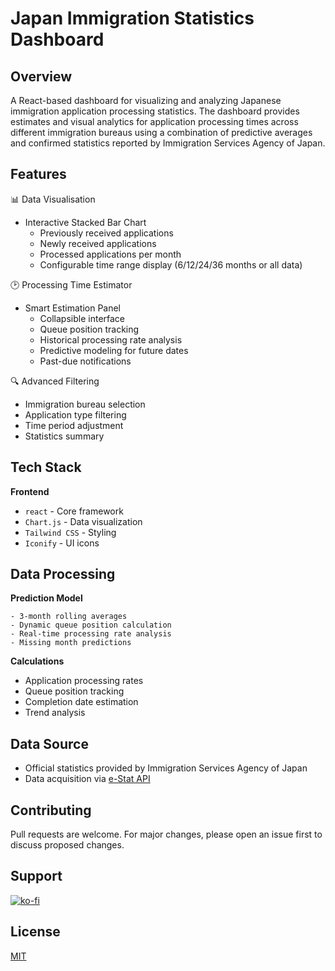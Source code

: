 # Japan Immigration Statistics Dashboard

## Overview

A React-based dashboard for visualizing and analyzing Japanese immigration application processing statistics. The
dashboard provides estimates and visual analytics for application processing times across different immigration bureaus
using a combination of predictive averages and confirmed statistics reported by Immigration Services Agency of Japan.

## Features

:bar_chart: Data Visualisation

- Interactive Stacked Bar Chart
    + Previously received applications
    + Newly received applications
    + Processed applications per month
    + Configurable time range display (6/12/24/36 months or all data)

:clock2: Processing Time Estimator

- Smart Estimation Panel
    + Collapsible interface
    + Queue position tracking
    + Historical processing rate analysis
    + Predictive modeling for future dates
    + Past-due notifications

:mag: Advanced Filtering

- Immigration bureau selection
- Application type filtering
- Time period adjustment
- Statistics summary

## Tech Stack

**Frontend**

- `react` - Core framework
- `Chart.js` - Data visualization
- `Tailwind CSS` - Styling
- `Iconify` - UI icons

## Data Processing

**Prediction Model**

```
- 3-month rolling averages
- Dynamic queue position calculation
- Real-time processing rate analysis
- Missing month predictions
```

**Calculations**

- Application processing rates
- Queue position tracking
- Completion date estimation
- Trend analysis

## Data Source

- Official statistics provided by Immigration Services Agency of Japan 
- Data acquisition via [e-Stat API](https://www.e-stat.go.jp/)

## Contributing

Pull requests are welcome. For major changes, please open an issue first to discuss proposed changes.

## Support

[![ko-fi](https://ko-fi.com/img/githubbutton_sm.svg)](https://ko-fi.com/L3L51987AN)

## License

[MIT](https://choosealicense.com/licenses/mit/)
